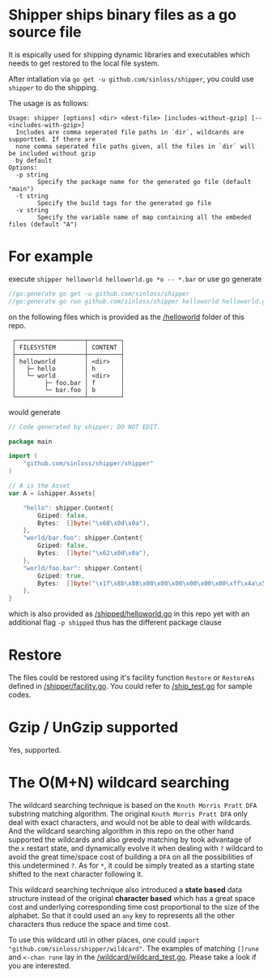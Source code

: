 # Shipper ships binary files as a go source file

It is espically used for shipping dynamic libraries and executables which
needs to get restored to the local file system.

After intallation via `go get -u github.com/sinloss/shipper`, you could use
`shipper` to do the shipping.

The usage is as follows:
```
Usage: shipper [options] <dir> <dest-file> [includes-without-gzip] [-- <includes-with-gzip>]
  Includes are comma seperated file paths in `dir`, wildcards are supportted. If there are
  none comma seperated file paths given, all the files in `dir` will be included without gzip
  by default
Options:
  -p string
        Specify the package name for the generated go file (default "main")
  -t string
        Specify the build tags for the generated go file
  -v string
        Specify the variable name of map containing all the embeded files (default "A")
```

# For example

execute `shipper helloworld helloworld.go *o -- *.bar` or use go generate
```go
//go:generate go get -u github.com/sinloss/shipper
//go:generate go run github.com/sinloss/shipper helloworld helloworld.go *o -- *.bar
```
on the following files which is provided as the [/helloworld](https://github.com/sinloss/shipper/tree/master/helloworld) folder of this repo.
```
 ┌───────────────────┬─────────┐
 │ FILESYSTEM        │ CONTENT │
 ├───────────────────┼─────────┤
 │ helloworld        │ <dir>   │
 │   ├─ hello        │ h       │
 │   └─ world        │ <dir>   │
 │        ├─ foo.bar │ f       │
 │        └─ bar.foo │ b       │
 └───────────────────┴─────────┘
```
would generate
```go
// Code generated by shipper; DO NOT EDIT.

package main

import (
	"github.com/sinloss/shipper/shipper"
)

// A is the Asset
var A = &shipper.Assets{

	"hello": shipper.Content{
		Gziped: false,
		Bytes:  []byte("\x68\x0d\x0a"),
	},
	"world/bar.foo": shipper.Content{
		Gziped: false,
		Bytes:  []byte("\x62\x0d\x0a"),
	},
	"world/foo.bar": shipper.Content{
		Gziped: true,
		Bytes:  []byte("\x1f\x8b\x08\x00\x00\x00\x00\x00\x00\xff\x4a\x53\xe0\xe5\x02\x04\x00\x00\xff\xff\x70\xa6\x3f\x52\x04\x00\x00\x00"),
	},
}
```
which is also provided as [/shipped/helloworld.go](https://github.com/sinloss/shipper/blob/master/shipped/helloworld.go) in this repo yet with an additional flag `-p shipped` thus has the different package clause

# Restore

The files could be restored using it's facility function `Restore` or `RestoreAs` defined in [/shipper/facility.go](https://github.com/sinloss/shipper/blob/master/shipper/facility.go). You could refer to [/ship_test.go](https://github.com/sinloss/shipper/blob/master/ship_test.go) for sample codes.

# Gzip / UnGzip supported

Yes, supported.

# The O(M+N) wildcard searching

The wildcard searching technique is based on the `Knuth Morris Pratt DFA` substring matching algorithm. The original `Knuth Morris Pratt DFA` only deal with exact characters, and would not be able to deal with wildcards. And the wildcard searching algorithm in this repo on the other hand supported the wildcards and also greedy matching by took advantage of the `x` restart state, and dynamically evolve it when dealing with `?` wildcard to avoid the great time/space cost of building a `DFA` on all the possibilities of this undetermined `?`. As for `*`, it could be simply treated as a starting state shifted to the next character following it. 

This wildcard searching technique also introduced a **state based** data structure instead of the original **character based** which has a great space cost and underlying corresponding time cost proportional to the size of the alphabet. So that it could used an `any` key to represents all the other characters thus reduce the space and time cost.

To use this wildcard util in other places, one could `import "github.com/sinloss/shipper/wildcard"`. The examples of matching `[]rune` and `<-chan rune` lay in the [/wildcard/wildcard_test.go](https://github.com/sinloss/shipper/blob/master/wildcard/wildcard_test.go). Please take a look if you are interested.
